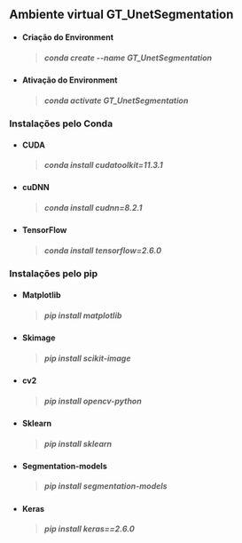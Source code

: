 ## Ambiente virtual GT_UnetSegmentation

* #### Criação do Environment 
    
    > ##### conda create --name GT_UnetSegmentation

* #### Ativação do Environment 
    
    > ##### conda activate GT_UnetSegmentation

### Instalações pelo Conda

* #### CUDA
    
    > ##### conda install cudatoolkit=11.3.1

* #### cuDNN
    > ##### conda install cudnn=8.2.1

* #### TensorFlow
    > ##### conda install tensorflow=2.6.0

### Instalações pelo pip

* #### Matplotlib
    > ##### pip install matplotlib

* #### Skimage
    > ##### pip install scikit-image

* #### cv2
    > ##### pip install opencv-python

* #### Sklearn
    > ##### pip install sklearn

* #### Segmentation-models
    > ##### pip install segmentation-models

* #### Keras
    > ##### pip install keras==2.6.0
